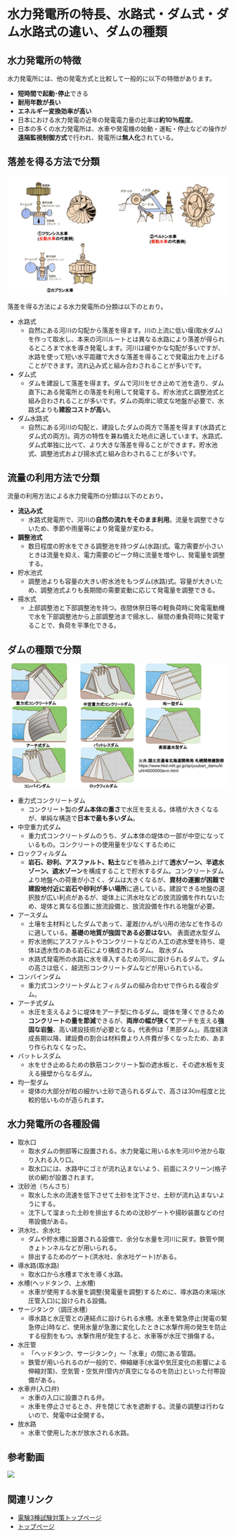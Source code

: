 # 水力発電所の特長、水路式・ダム式・ダム水路式の違い、ダムの種類

## 水力発電所の特徴

水力発電所には、他の発電方式と比較して一般的に以下の特徴があります。

- **短時間で起動･停止**できる
- **耐用年数が長い**
- **エネルギー変換効率が高い**
- 日本における水力発電の近年の発電電力量の比率は**約10％程度**。
- 日本の多くの水力発電所は、水車や発電機の始動・運転・停止などの操作が**遠隔監視制御方式**で行われ、発電所は**無人化**されている。

## 落差を得る方法で分類

![picture 1](01_suiryoku1_dam1.png)  


落差を得る方法による水力発電所の分類は以下のとおり。

- 水路式
    - 自然にある河川の勾配から落差を得ます。川の上流に低い堰(取水ダム)を作って取水し、本来の河川ルートとは異なる水路により落差が得られるところまで水を導き発電します。河川は緩やかな勾配が多いですが、水路を使って短い水平距離で大きな落差を得ることで発電出力を上げることができます。流れ込み式と組み合わされることが多いです。
- ダム式
    - ダムを建設して落差を得ます。ダムで河川をせき止めて池を造り、ダム直下にある発電所との落差を利用して発電する。貯水池式と調整池式と組み合わされることが多いです。ダムの両岸に頑丈な地盤が必要で、水路式よりも**建設コストが高い**。
- ダム水路式
    - 自然にある河川の勾配と、建設したダムの両方で落差を得ます(水路式とダム式の両方)。両方の特性を兼ね備えた地点に適しています。水路式、ダム式単独に比べて、より大きな落差を得ることができます。貯水池式、調整池式および揚水式と組み合わされることが多いです。


## 流量の利用方法で分類

流量の利用方法による水力発電所の分類は以下のとおり。

- **流込み式**
    - 水路式発電所で、河川の**自然の流れをそのまま利用**。流量を調整できないため、季節や雨量等により発電量が変わる。
- **調整池式**
    - 数日程度の貯水をできる調整池を持つダム(水路)式。電力需要が小さいときは流量を抑え、電力需要のピーク時に流量を増やし、発電量を調整する。
- 貯水池式
    - 調整池よりも容量の大きい貯水池をもつダム(水路)式。容量が大きいため、調整池式よりも長期間の需要変動に応じて発電量を調整できる。
- 揚水式
    - 上部調整池と下部調整池を持つ。夜間休祭日等の軽負荷時に発電電動機で水を下部調整池から上部調整池まで揚水し、昼間の重負荷時に発電することで、負荷を平準化できる。

## ダムの種類で分類

![picture 1](01_suiryoku1_dam2.png)  

- 重力式コンクリートダム
    - コンクリート製の**ダム本体の重さ**で水圧を支える。体積が大きくなるが、単純な構造で**日本で最も多いダム**。
- 中空重力式ダム
    - 重力式コンクリートダムのうち、ダム本体の堤体の一部が中空になっているもの。コンクリートの使用量を少なくするために
- ロックフィルダム
    - **岩石、砂利、アスファルト、粘土**などを積み上げて**透水ゾーン、半遮水ゾーン、遮水ゾーン**を構成することで貯水するダム。コンクリートダムより地盤への荷重が小さく、ダムは大きくなるが、**資材の運搬が困難で建設地付近に岩石や砂利が多い場所**に適している。建設できる地盤の選択肢が広い利点があるが、堤体上に洪水吐などの放流設備を作れないため、堤体と異なる位置に放流設備と、放流設備を作れる地盤が必要。
- アースダム
    - 土壌を主材料としたダムであって、灌漑(かんがい)用の池などを作るのに適している。**基礎の地質が強固である必要はない**。
表面遮水型ダム
    - 貯水池側にアスファルトやコンクリートなどの人工の遮水壁を持ち、堤体は透水性のある岩石により構成されるダム。
取水ダム
    - 水路式発電所の水路に水を導入するため河川に設けられるダムで。ダムの高さは低く、越流形コンクリートダムなどが用いられている。
- コンバインダム
    - 重力式コンクリートダムとフィルダムの組み合わせで作られる複合ダム。
- アーチ式ダム
    - 水圧を支えるように堤体をアーチ型に作るダム。堤体を薄くできるため**コンクリートの量を節減**できるが、**両岸の幅が狭くて**アーチを支える**強固な岩盤**、高い建設技術が必要となる。代表例は「黒部ダム」。高度経済成長期以降、建設費の割合は材料費より人件費が多くなったため、あまり作られなくなった。
- バットレスダム
    - 水をせき止めるための鉄筋コンクリート製の遮水板と、その遮水板を支える擁壁からなるダム。
- 均一型ダム
    - 堤体の大部分が粒の細かい土砂で造られるダムで、高さは30m程度と比較的低いものが造られます。

## 水力発電所の各種設備

- 取水口
    - 取水ダムの側部等に設置される。水力発電に用いる水を河川や池から取り入れる入り口。
    - 取水口には、水路中にゴミが流れ込まないよう、前面にスクリーン(格子状の網)が設置されます。
- 沈砂池（ちんさち）
    - 取水した水の流速を低下させて土砂を沈下させ、土砂が流れ込まないようにする。
    - 沈下して溜まった土砂を排出するための沈砂ゲートや揚砂装置などの付帯設備がある。
- 洪水吐、余水吐
    - ダムや貯水槽に設置される設備で、余分な水量を河川に戻す。鉄管や開きょトンネルなどが用いられる。
    - 排出するためのゲート(洪水吐、余水吐ゲート)がある。
- 導水路(取水路)
    - 取水口から水槽まで水を導く水路。
- 水槽(ヘッドタンク、上水槽)
    - 水車が使用する水量を調整(発電量を調整)するために、導水路の末端(水圧管入口)に設けられる設備。
- サージタンク（調圧水槽）
    - 導水路と水圧管との連結点に設けられる水槽。水車を緊急停止(発電の緊急停止)時など、使用水量が急激に変化したときに水撃作用の発生を防止する役割をもつ。水撃作用が発生すると、水車等が水圧で損傷する。
- 水圧管
    - 「ヘッドタンク、サージタンク」〜「水車」の間にある管路。
    - 鉄管が用いられるのが一般的で、伸縮継手(水温や気圧変化の影響による伸縮対策)、空気管・空気弁(管内が真空になるのを防止)といった付帯設備がある。
- 水車弁(入口弁)
    - 水車の入口に設置される弁。
    - 水車を停止させるとき、弁を閉じて水を遮断する。流量の調整は行わないので、発電中は全開する。
- 放水路
    - 水車で使用した水が放水される水路。



## 参考動画

[![](https://img.youtube.com/vi/K7k92qwpMNo/0.jpg)](https://www.youtube.com/watch?v=K7k92qwpMNo)


## 関連リンク


- [電験3種試験対策トップページ](../denken3.md)
- [トップページ](../../../index.md)